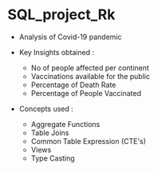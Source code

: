 # SQL_project_Rk
- Analysis of Covid-19 pandemic
- Key Insights obtained :
  - No of people affected per continent 
  - Vaccinations available for the public
  - Percentage of Death Rate 
  - Percentage of People Vaccinated 

- Concepts used :
   - Aggregate Functions 
   - Table Joins 
   - Common Table Expression (CTE's)
   - Views 
   - Type Casting 
